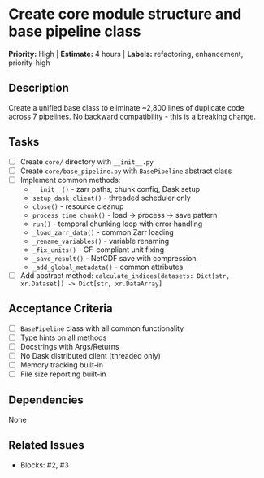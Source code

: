 # Create core module structure and base pipeline class

**Priority:** High | **Estimate:** 4 hours | **Labels:** refactoring, enhancement, priority-high

## Description
Create a unified base class to eliminate ~2,800 lines of duplicate code across 7 pipelines. No backward compatibility - this is a breaking change.

## Tasks
- [ ] Create `core/` directory with `__init__.py`
- [ ] Create `core/base_pipeline.py` with `BasePipeline` abstract class
- [ ] Implement common methods:
  - `__init__()` - zarr paths, chunk config, Dask setup
  - `setup_dask_client()` - threaded scheduler only
  - `close()` - resource cleanup
  - `process_time_chunk()` - load → process → save pattern
  - `run()` - temporal chunking loop with error handling
  - `_load_zarr_data()` - common Zarr loading
  - `_rename_variables()` - variable renaming
  - `_fix_units()` - CF-compliant unit fixing
  - `_save_result()` - NetCDF save with compression
  - `_add_global_metadata()` - common attributes
- [ ] Add abstract method: `calculate_indices(datasets: Dict[str, xr.Dataset]) -> Dict[str, xr.DataArray]`

## Acceptance Criteria
- [ ] `BasePipeline` class with all common functionality
- [ ] Type hints on all methods
- [ ] Docstrings with Args/Returns
- [ ] No Dask distributed client (threaded only)
- [ ] Memory tracking built-in
- [ ] File size reporting built-in

## Dependencies
None

## Related Issues
- Blocks: #2, #3
